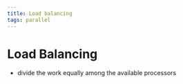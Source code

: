 ```yaml
---
title: Load balancing
tags: parallel 
---
```


# Load Balancing
- divide the work equally among the available processors








































